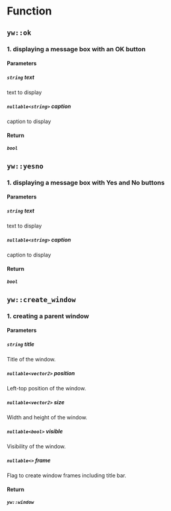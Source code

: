 # Function

## `yw::ok`

### 1. displaying a message box with an OK button

#### Parameters

##### `string` text

text to display

##### `nullable<string>` caption

caption to display

#### Return

##### `bool`

## `yw::yesno`

### 1. displaying a message box with Yes and No buttons

#### Parameters

##### `string` text

text to display

##### `nullable<string>` caption

caption to display

#### Return

##### `bool`

## `yw::create_window`

### 1. creating a parent window

#### Parameters

##### `string` title

Title of the window.

##### `nullable<vector2>` position

Left-top position of the window.  

##### `nullable<vector2>` size

Width and height of the window.

##### `nullable<bool>` visible

Visibility of the window.

##### `nullable<>` frame

Flag to create window frames including title bar.

#### Return

##### `yw::window`

